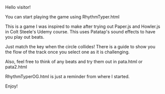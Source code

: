 Hello visitor!

You can start playing the game using RhythmTyper.html

This is a game I was inspired to make after trying out Paper.js and Howler.js in Colt Steele's Udemy course. This uses Patatap's sound effects to have you play out beats.

Just match the key when the circle collides! There is a guide to show you the flow of the track once you select one as it is challenging.

Also, feel free to think of any beats and try them out in pata.html or pata2.html

RhythmTyperOG.html is just a reminder from where I started.

Enjoy!